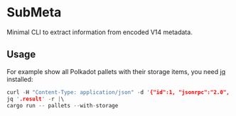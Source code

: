 # SubMeta

Minimal CLI to extract information from encoded V14 metadata.  

## Usage

For example show all Polkadot pallets with their storage items, you need [jq] installed:

```rust
curl -H "Content-Type: application/json" -d '{"id":1, "jsonrpc":"2.0", "method": "state_getMetadata"}' https://rpc.polkadot.io:443 |\
jq '.result' -r |\
cargo run -- pallets --with-storage
```

<!-- LINKS -->

[jq]: https://stedolan.github.io/jq/
